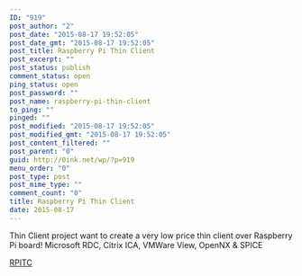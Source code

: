 ```yaml
---
ID: "919"
post_author: "2"
post_date: "2015-08-17 19:52:05"
post_date_gmt: "2015-08-17 19:52:05"
post_title: Raspberry Pi Thin Client
post_excerpt: ""
post_status: publish
comment_status: open
ping_status: open
post_password: ""
post_name: raspberry-pi-thin-client
to_ping: ""
pinged: ""
post_modified: "2015-08-17 19:52:05"
post_modified_gmt: "2015-08-17 19:52:05"
post_content_filtered: ""
post_parent: "0"
guid: http://0ink.net/wp/?p=919
menu_order: "0"
post_type: post
post_mime_type: ""
comment_count: "0"
title: Raspberry Pi Thin Client
date: 2015-08-17
---
```


Thin Client project want to create a very low price thin client over
Raspberry Pi board! Microsoft RDC, Citrix ICA, VMWare View, OpenNX &
SPICE

[RPITC](http://rpitc.blogspot.nl/)

